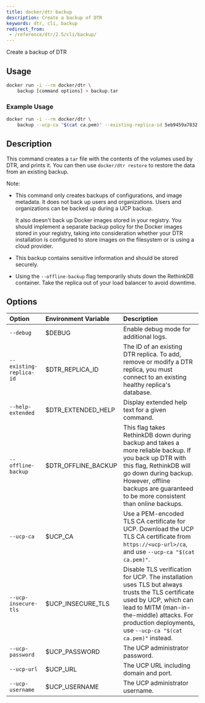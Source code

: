```yaml
---
title: docker/dtr backup
description: Create a backup of DTR
keywords: dtr, cli, backup
redirect_from:
 - /reference/dtr/2.5/cli/backup/
---
```


Create a backup of DTR

## Usage

```bash
docker run -i --rm docker/dtr \
    backup [command options] > backup.tar
```

### Example Usage
```bash 
docker run -i --rm docker/dtr \
    backup --ucp-ca "$(cat ca.pem)" --existing-replica-id 5eb9459a7832 > backup.tar
```

## Description


This command creates a `tar` file with the contents of the volumes used by
DTR, and prints it. You can then use `docker/dtr restore` to restore the data
from an existing backup. 

Note:

  * This command only creates backups of configurations, and image metadata.
    It does not back up users and organizations. Users and organizations can be
    backed up during a UCP backup.

    It also doesn't back up Docker images stored in your registry.
    You should implement a separate backup policy for the Docker images stored
    in your registry, taking into consideration whether your DTR installation is
    configured to store images on the filesystem or is using a cloud provider.

  * This backup contains sensitive information and should be
    stored securely.

  * Using the `--offline-backup` flag temporarily shuts down the RethinkDB container. 
    Take the replica out of your load balancer to avoid downtime.


## Options

| Option                        | Environment Variable      | Description                                                                          |
|:------------------------------|:--------------------------|:-------------------------------------------------------------------------------------|
| `--debug` | $DEBUG | Enable debug mode for additional logs. |
| `--existing-replica-id` | $DTR_REPLICA_ID | The ID of an existing DTR replica. To add, remove or modify a DTR replica, you must connect to an existing healthy replica's database. |
| `--help-extended` | $DTR_EXTENDED_HELP | Display extended help text for a given command. |
| `--offline-backup` | $DTR_OFFLINE_BACKUP | This flag takes RethinkDB down during backup and takes a more reliable backup. If you back up DTR with this flag, RethinkDB will go down during backup. However, offline backups are guaranteed to be more consistent than online backups. |
| `--ucp-ca` | $UCP_CA | Use a PEM-encoded TLS CA certificate for UCP. Download the UCP TLS CA certificate from `https://<ucp-url>/ca`, and  use `--ucp-ca "$(cat ca.pem)"`. |
| `--ucp-insecure-tls` | $UCP_INSECURE_TLS | Disable TLS verification for UCP. The installation uses TLS but always trusts the TLS certificate used by UCP, which can lead to MITM (man-in-the-middle) attacks.  For production deployments, use `--ucp-ca "$(cat ca.pem)"` instead. |
| `--ucp-password` | $UCP_PASSWORD | The UCP administrator password. |
| `--ucp-url` | $UCP_URL | The UCP URL including domain and port. |
| `--ucp-username` | $UCP_USERNAME | The UCP administrator username. |

